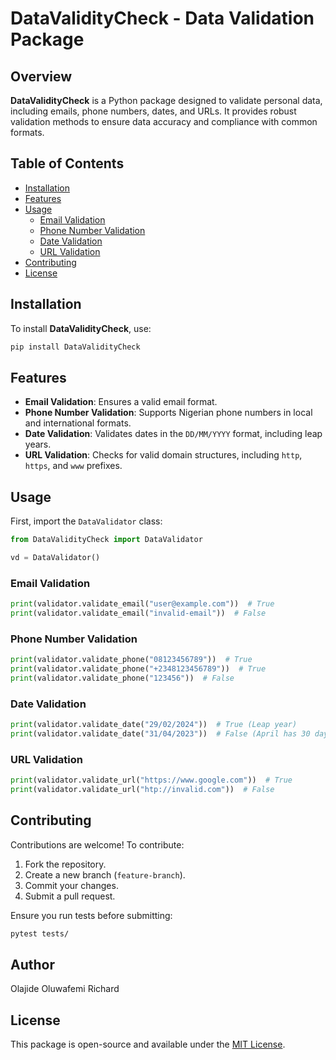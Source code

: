 # DataValidityCheck - Data Validation Package

## Overview
**DataValidityCheck** is a Python package designed to validate personal data, including emails, phone numbers, dates, and URLs. It provides robust validation methods to ensure data accuracy and compliance with common formats.

## Table of Contents
- [Installation](#installation)
- [Features](#features)
- [Usage](#usage)
  - [Email Validation](#email-validation)
  - [Phone Number Validation](#phone-number-validation)
  - [Date Validation](#date-validation)
  - [URL Validation](#url-validation)
- [Contributing](#contributing)
- [License](#license)

## Installation
To install **DataValidityCheck**, use:
```bash
pip install DataValidityCheck
```

## Features
- **Email Validation**: Ensures a valid email format.
- **Phone Number Validation**: Supports Nigerian phone numbers in local and international formats.
- **Date Validation**: Validates dates in the `DD/MM/YYYY` format, including leap years.
- **URL Validation**: Checks for valid domain structures, including `http`, `https`, and `www` prefixes.

## Usage
First, import the `DataValidator` class:
```python
from DataValidityCheck import DataValidator

vd = DataValidator()
```

### Email Validation
```python
print(validator.validate_email("user@example.com"))  # True
print(validator.validate_email("invalid-email"))  # False
```

### Phone Number Validation
```python
print(validator.validate_phone("08123456789"))  # True
print(validator.validate_phone("+2348123456789"))  # True
print(validator.validate_phone("123456"))  # False
```

### Date Validation
```python
print(validator.validate_date("29/02/2024"))  # True (Leap year)
print(validator.validate_date("31/04/2023"))  # False (April has 30 days)
```

### URL Validation
```python
print(validator.validate_url("https://www.google.com"))  # True
print(validator.validate_url("htp://invalid.com"))  # False
```

## Contributing
Contributions are welcome! To contribute:
1. Fork the repository.
2. Create a new branch (`feature-branch`).
3. Commit your changes.
4. Submit a pull request.

Ensure you run tests before submitting:
```bash
pytest tests/
```

## Author
Olajide Oluwafemi Richard

## License
This package is open-source and available under the [MIT License](LICENSE).

